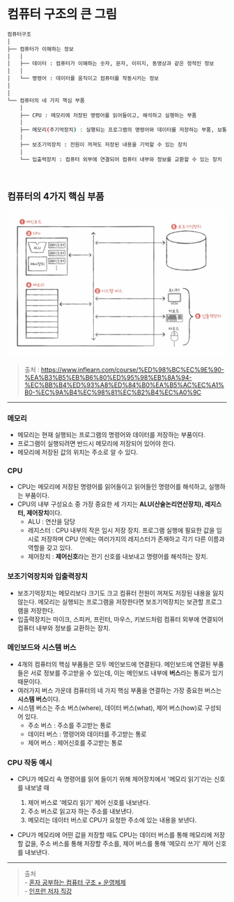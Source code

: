 # **컴퓨터 구조의 큰 그림**

```bash
컴퓨터구조
│
├── 컴퓨터가 이해하는 정보
│   │
│   ├── 데이터 : 컴퓨터가 이해하는 숫자, 문자, 이미지, 동영상과 같은 정적인 정보
│   │
│   └── 명령어 : 데이터를 움직이고 컴퓨터를 작동시키는 정보
│
│
└── 컴퓨터의 네 가지 핵심 부품
    │
    ├── CPU : 메모리에 저장된 명령어를 읽어들이고, 해석하고 실행하는 부품
    │
    ├── 메모리(주기억장치) : 실행되는 프로그램의 명령어와 데이터를 저장하는 부품, 보통 RAM을 지칭
    │
    ├── 보조기억장치 : 전원이 꺼져도 저장된 내용을 기억할 수 있는 장치
    │
    └── 입출력장치 : 컴퓨터 외부에 연결되어 컴퓨터 내부와 정보를 교환할 수 있는 장치
```

<br>

## **컴퓨터의 4가지 핵심 부품**

![Untitled](./images/computerStructure.png)

> 출처 : https://www.inflearn.com/course/%ED%98%BC%EC%9E%90-%EA%B3%B5%EB%B6%80%ED%95%98%EB%8A%94-%EC%BB%B4%ED%93%A8%ED%84%B0%EA%B5%AC%EC%A1%B0-%EC%9A%B4%EC%98%81%EC%B2%B4%EC%A0%9C

---

### 메모리

- 메모리는 현재 실행되는 프로그램의 명령어와 데이터를 저장하는 부품이다.
- 프로그램이 실행되려면 반드시 메모리에 저장되어 있어야 한다.
- 메모리에 저장된 값의 위치는 주소로 알 수 있다.

### CPU

- CPU는 메모리에 저장된 명령어를 읽어들이고 읽어들인 명령어를 해석하고, 실행하는 부품이다.
- CPU의 내부 구성요소 중 가장 중요한 세 가지는 **ALU(산술논리연산장치), 레지스터, 제어장치**이다.
  - ALU : 연산을 담당
  - 레지스터 : CPU 내부의 작은 임시 저장 장치. 프로그램 실행에 필요한 값을 임시로 저장하며 CPU 안에는 여러가지의 레지스터가 존재하고 각기 다른 이름과 역할을 갖고 있다.
  - 제어장치 : **제어신호**라는 전기 신호를 내보내고 명령어를 해석하는 장치.

### 보조기억장치와 입출력장치

- 보조기억장치는 메모리보다 크기도 크고 컴퓨터 전원이 꺼져도 저장된 내용을 잃지 않는다. 메모리는 실행되는 프로그램을 저장한다면 보조기억장치는 보관할 프로그램을 저장한다.
- 입출력장치는 마이크, 스피커, 프린터, 마우스, 키보드처럼 컴퓨터 외부에 연결되어 컴퓨터 내부와 정보를 교환하는 장치.

### 메인보드와 시스템 버스

- 4개의 컴퓨터의 핵심 부품들은 모두 메인보드에 연결된다. 메인보드에 연결된 부품들은 서로 정보를 주고받을 수 있는데, 이는 메인보드 내부에 **버스**라는 통로가 있기 때문이다.
- 여러가지 버스 가운데 컴퓨터의 네 가지 핵심 부품을 연결하는 가장 중요한 버스는 **시스템 버스**이다.
- 시스템 버스는 주소 버스(where), 데이터 버스(what), 제어 버스(how)로 구성되어 있다.
  - 주소 버스 : 주소를 주고받는 통로
  - 데이터 버스 : 명령어와 데이터를 주고받는 통로
  - 제어 버스 : 제어신호를 주고받는 통로

### CPU 작동 예시

- CPU가 메모리 속 명령어를 읽어 들이기 위해 제어장치에서 '메모리 읽기'라는 신호를 내보낼 때

  1. 제어 버스로 '메모리 읽기' 제어 신호를 내보낸다.
  2. 주소 버스로 읽고자 하는 주소를 내보낸다.
  3. 메모리는 데이터 버스로 CPU가 요청한 주소에 있는 내용을 보낸다.

- CPU가 메모리에 어떤 값을 저장할 때도 CPU는 데이터 버스를 통해 메모리에 저장할 값을, 주소 버스를 통해 저장할 주소를, 제어 버스를 통해 '메모리 쓰기' 제어 신호를 내보낸다.

---

> 출처 \
> \- [혼자 공부하는 컴퓨터 구조 + 운영체제](https://product.kyobobook.co.kr/detail/S000061584886) \
> \- [인프런 저자 직강](https://inf.run/M23e)
